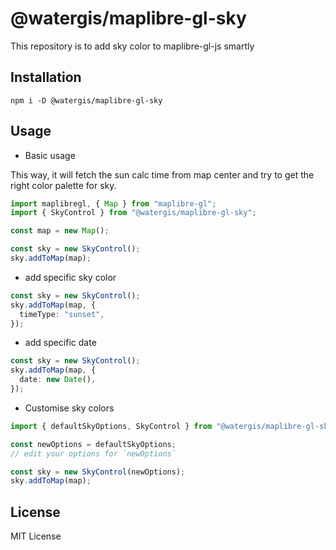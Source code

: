 # @watergis/maplibre-gl-sky

This repository is to add sky color to maplibre-gl-js smartly

## Installation

```shell
npm i -D @watergis/maplibre-gl-sky
```

## Usage

- Basic usage

This way, it will fetch the sun calc time from map center and try to get the right color palette for sky.

```ts
import maplibregl, { Map } from "maplibre-gl";
import { SkyControl } from "@watergis/maplibre-gl-sky";

const map = new Map();

const sky = new SkyControl();
sky.addToMap(map);
```

- add specific sky color

```ts
const sky = new SkyControl();
sky.addToMap(map, {
  timeType: "sunset",
});
```

- add specific date

```ts
const sky = new SkyControl();
sky.addToMap(map, {
  date: new Date(),
});
```

- Customise sky colors

```ts
import { defaultSkyOptions, SkyControl } from "@watergis/maplibre-gl-sky";

const newOptions = defaultSkyOptions;
// edit your options for `newOptions`

const sky = new SkyControl(newOptions);
sky.addToMap(map);
```

## License

MIT License
